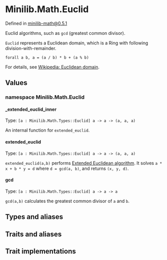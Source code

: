 # Minilib.Math.Euclid

Defined in minilib-math@0.5.1

Euclid algorithms, such as `gcd` (greatest common divisor).

`Euclid` represents a Euclidean domain, which is a Ring with following division-with-remainder.
```
forall a b, a = (a / b) * b + (a % b)
```

For details, see [Wikipedia: Euclidean domain](https://en.wikipedia.org/wiki/Euclidean_domain).

## Values

### namespace Minilib.Math.Euclid

#### _extended_euclid_inner

Type: `[a : Minilib.Math.Types::Euclid] a -> a -> (a, a, a)`

An internal function for `extended_euclid`.

#### extended_euclid

Type: `[a : Minilib.Math.Types::Euclid] a -> a -> (a, a, a)`

`extended_euclid(a,b)` performs
[Extended Euclidean algorithm](https://en.wikipedia.org/wiki/Extended_Euclidean_algorithm).
It solves `a * x + b * y = d` where `d = gcd(a, b)`,
and returns `(x, y, d)`.

#### gcd

Type: `[a : Minilib.Math.Types::Euclid] a -> a -> a`

`gcd(a,b)` calculates the greatest common divisor of `a` and `b`.

## Types and aliases

## Traits and aliases

## Trait implementations